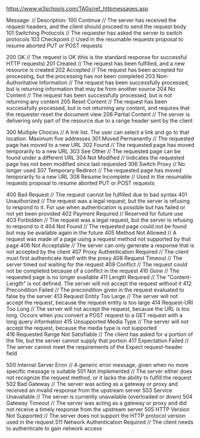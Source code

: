https://www.w3schools.com/TAGs/ref_httpmessages.asp

Message: // Description:
100 Continue // The server has received the request headers, and the client should proceed to send the request body
101 Switching Protocols // The requester has asked the server to switch protocols
103 Checkpoint // Used in the resumable requests proposal to resume aborted PUT or POST requests

200 OK // The request is OK (this is the standard response for successful HTTP requests)
201 Created // The request has been fulfilled, and a new resource is      created
202 Accepted // The request has been accepted for processing, but the processing      has not been completed
203 Non-Authoritative Information // The request has been successfully processed, but is returning information that may be from another source
204 No Content // The request has been successfully processed, but is not returning any content
205 Reset Content // The request has been successfully processed, but is not returning any content, and requires that the requester reset the document view
206 Partial Content // The server is delivering only part of the resource due to a range header sent by the client

300 Multiple Choices // A link list. The user can select a link and go to that      location. Maximum five addresses
301 Moved Permanently // The requested page has moved to a new URL
302 Found // The requested page has moved temporarily to a new URL
303 See Other // The requested page can be found under a different URL
304 Not Modified // Indicates the requested page has not been modified since last requested
306 Switch Proxy // No longer used
307 Temporary Redirect // The requested page has moved temporarily to a new URL
308 Resume Incomplete // Used in the resumable requests proposal to resume aborted PUT or POST requests

400 Bad Request // The request cannot be fulfilled due to bad syntax
401 Unauthorized // The request was a legal request, but the server is refusing to respond to it. For use when authentication is possible but has failed or not yet been provided
402 Payment Required // Reserved for future use
403 Forbidden // The request was a legal request, but the server is refusing to respond to it
404 Not Found // The requested page could not be found but may be available again in the future
405 Method Not Allowed // A request was made of a page using a request method not supported by that page
406 Not Acceptable // The server can only generate a response that is not      accepted by the client
407 Proxy Authentication Required // The client must first authenticate itself with the proxy
408 Request Timeout // The server timed out waiting for the request
409 Conflict // The request could not be completed because of a conflict    in the request
410 Gone // The requested page is no longer available
411 Length Required // The "Content-Length" is not defined. The server      will not accept the request without it
412 Precondition Failed // The precondition given in the request evaluated to false by      the server
413 Request Entity Too Large // The server will not accept the request, because the request entity is      too large
414 Request-URI Too Long // The server will not accept the request, because the URL is      too long. Occurs when you convert a POST request to a GET request with      a long query information
415 Unsupported Media Type // The server will not accept the request, because the media      type is not supported
416 Requested Range Not Satisfiable // The client has asked for a portion of the file, but the server cannot supply that portion
417 Expectation Failed // The server cannot meet the requirements of the Expect request-header field

500 Internal Server Error // A generic error message, given when no more specific message is suitable
501 Not Implemented // The server either does not recognize the request method, or it lacks the ability to fulfill the request
502 Bad Gateway // The server was acting as a gateway or proxy and received an invalid response from the upstream server
503 Service Unavailable // The server is currently unavailable (overloaded or down)
504 Gateway Timeout // The server was acting as a gateway or proxy and did not receive a timely response from the upstream server
505 HTTP Version Not Supported // The server does not support the HTTP protocol version used in the request
511 Network Authentication Required // The client needs to authenticate to gain network access